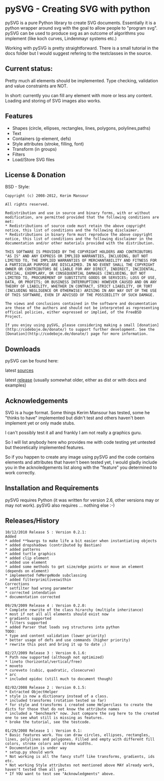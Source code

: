 pySVG - Creating SVG with python
================================

pySVG is a pure Python library to create SVG documents. Essentially it is a python wrapper around svg with the goal to allow people to "program svg". pySVG can be used to produce svg as an outcome of algorithms you implement (like koch curves, Lindenmayr systems etc.)

Working with pySVG is pretty straightforward. There is a small tutorial in the docs folder but I would suggest refering to the testclasses in the source.

Current status:
---------------

Pretty much all elements should be implemented.
Type checking, validation and value constraints are NOT.

In short: currently you can fill any element with more or less any content. Loading and storing of SVG images also works.

Features
--------

* Shapes (circle, ellipses, rectangles, lines, polygons, polylines,paths)
* Text
* Containers (g-element, defs)
* Style attributes (stroke, filling, font)
* Transform (in groups)
* Filters
* Load/Store SVG files

License & Donation
------------------

BSD - Style:

    Copyright (c) 2008-2012, Kerim Mansour
    
    All rights reserved.
    
    Redistribution and use in source and binary forms, with or without modification, are permitted provided that the following conditions are met:
    * Redistributions of source code must retain the above copyright notice, this list of conditions and the following disclaimer.
    * Redistributions in binary form must reproduce the above copyright notice, this list of conditions and the following disclaimer in the documentation and/or other materials provided with the distribution.
    
    THIS SOFTWARE IS PROVIDED BY THE COPYRIGHT HOLDERS AND CONTRIBUTORS "AS IS" AND ANY EXPRESS OR IMPLIED WARRANTIES, INCLUDING, BUT NOT LIMITED TO, THE IMPLIED WARRANTIES OF MERCHANTABILITY AND FITNESS FOR A PARTICULAR PURPOSE ARE DISCLAIMED. IN NO EVENT SHALL THE COPYRIGHT OWNER OR CONTRIBUTORS BE LIABLE FOR ANY DIRECT, INDIRECT, INCIDENTAL, SPECIAL, EXEMPLARY, OR CONSEQUENTIAL DAMAGES (INCLUDING, BUT NOT LIMITED TO, PROCUREMENT OF SUBSTITUTE GOODS OR SERVICES; LOSS OF USE, DATA, OR PROFITS; OR BUSINESS INTERRUPTION) HOWEVER CAUSED AND ON ANY THEORY OF LIABILITY, WHETHER IN CONTRACT, STRICT LIABILITY, OR TORT (INCLUDING NEGLIGENCE OR OTHERWISE) ARISING IN ANY WAY OUT OF THE USE OF THIS SOFTWARE, EVEN IF ADVISED OF THE POSSIBILITY OF SUCH DAMAGE.
    
    The views and conclusions contained in the software and documentation are those of the authors and should not be interpreted as representing official policies, either expressed or implied, of the FreeBSD Project.
    
    If you enjoy using pySVG, please considering making a small [donation](http://codeboje.de/donate/) to support further development. See the [Donation](http://codeboje.de/donate/) page for more information.


Downloads
---------

pySVG can be found here:

latest [sources](https://github.com/Estevo-Aleixo/pysvg/)

latest [release](https://github.com/Estevo-Aleixo/pysvg/releases) (usually somewhat older, either as dist or with docs and examples)

Acknowledgements
----------------

SVG is a huge format. Some things Kerim Mansour has tested, some he "thinks to have" implemented but didn't test and others haven't been implement yet or only made stubs.

I can't possibly test it all and frankly I am not really a graphics guru.

So I will list anybody here who provides me with code testing yet untested but theoretically implemented features.

So if you happen to create any image using pySVG and the code contains elements and attributes that haven't been tested yet, I would gladly include you in the acknoledgements list along with the "feature" you determined to work correctly.

Installation and Requirements
------------------------------

pySVG requires Python (it was written for version 2.6, other versions may or may not work). pySVG also requires ... nothing else :-)

Releases/History
----------------

    10/12/2010 Release 5 : Version 0.2.1:
    Added
    * added **kwargs to make life a bit easier when instantiating objects
    * added dropshadows (contributed by Bastian)
    * added patterns
    * added turtle graphics
    * added clip element
    * added use element
    * added some methods to get size/edge points or move an element (depends on element)
    * implemented feMergeNode subclassing
    * added filterprimitiveswithin
    Corrections
    * setfilter had wrong parameter
    * corrected intendation
    * documentation corrected
    
    09/29/2009 Release 4 : Version 0.2.0:
    * Complete rewrite of the class hirarchy (multiple inheritance)
    * most if not all all elements should exist now
    * gradients supported
    * filters supported
    * added Parser that loads svg structures into python
    TODO:
    * type and content validation (lower priority)
    * better usage of defs and use commands (higher priority)
    * rewrite this post and bring it up to date ;)
    
    02/27/2009 Release 3 : Version 0.1.6:
    * Path now supported (although not optimized)
    * lineto (horizontal/vertical/free)
    * moveto
    * cureveto (cubic, quadratic, closecurve)
    * arc
    * included epidoc (still much to document though)
    
    02/02/2008 Release 2 : Version 0.1.5:
    * Extracted ObjectHelper
    * style is now a dictionary instead of a class.
    * included transforms (rotation tested so far)
    * for style and transforms i created some Helperclass to create the dicts for those that do not know the attribute names
    * included a "benchmark" now. Just compare the svg here to the created one to see what still is missing as features.
    * broke the tutorial, see the testcode.
    
    01/29/2008 Release 1 : Version 0.1:
    * Basic features work. You can draw circles, ellipses, rectangles, lines, polylines and polygones. Filled and empty with different fill colors, stroke colors and stroke widths.
    * Documentation is under way
    * setup.py should work
    * Not working is all the fancy stuff like transforms, gradients, ids etc.
    * Not working Style attributes not mentioned above MAY already work, haven't tested them all yet.
    * If YOU want to test see "Acknowledgments" above.

